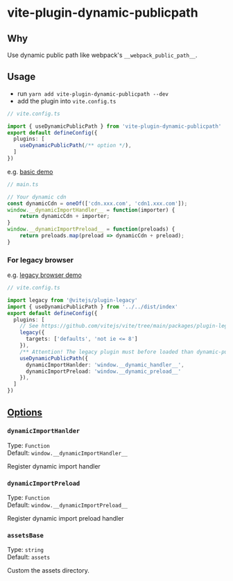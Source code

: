 # vite-plugin-dynamic-publicpath

## Why
Use dynamic public path like webpack's `__webpack_public_path__`.

## Usage

- run `yarn add vite-plugin-dynamic-publicpath --dev`
- add the plugin into `vite.config.ts`
``` ts
// vite.config.ts

import { useDynamicPublicPath } from 'vite-plugin-dynamic-publicpath'
export default defineConfig({
  plugins: [
    useDynamicPublicPath(/** option */),
  ]
})
```
e.g. [basic demo](https://github.com/jy0529/vite-plugin-dynamic-publicpath/tree/main/examples/dynamic-publicpath-demo)


```ts
// main.ts

// Your dynamic cdn
const dynamicCdn = oneOf(['cdn.xxx.com', 'cdn1.xxx.com']);
window.__dynamicImportHandler__ = function(importer) {
    return dynamicCdn + importer;
}
window.__dynamicImportPreload__ = function(preloads) {
    return preloads.map(preload => dynamicCdn + preload);
}

```
### For legacy browser
e.g. [legacy browser demo](https://github.com/jy0529/vite-plugin-dynamic-publicpath/tree/main/examples/legacy-demo)
```ts
// vite.config.ts

import legacy from '@vitejs/plugin-legacy'
import { useDynamicPublicPath } from '../../dist/index'
export default defineConfig({
  plugins: [
    // See https://github.com/vitejs/vite/tree/main/packages/plugin-legacy
    legacy({
      targets: ['defaults', 'not ie <= 8'] 
    }),
    /** Attention! The legacy plugin must before loaded than dynamic-publicpath plugin */
    useDynamicPublicPath({
      dynamicImportHanlder: 'window.__dynamic_handler__',
      dynamicImportPreload: 'window.__dynamic_preload__'
    }),
  ]
})

```

## [Options](https://github.com/jy0529/vite-plugin-dynamic-publicpath/blob/main/index.d.ts)

### `dynamicImportHanlder`

Type: `Function`<br>
Default: `window.__dynamicImportHandler__`

Register dynamic import handler

### `dynamicImportPreload`

Type: `Function`<br>
Default: `window.__dynamicImportPreload__`

Register dynamic import preload handler

### `assetsBase`

Type: `string`<br>
Default: `assets`

Custom the assets directory.
